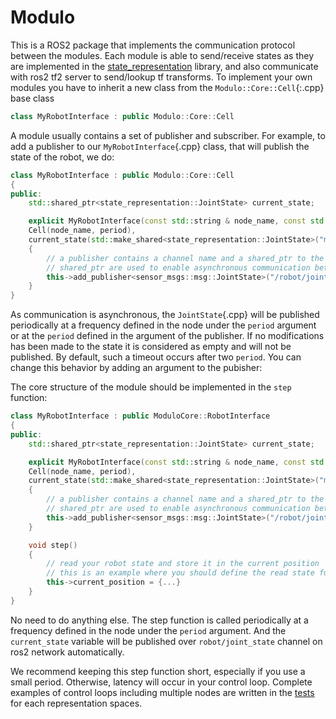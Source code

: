# Modulo

This is a ROS2 package that implements the communication protocol between the modules. Each module is able to send/receive states as they are implemented in the [state_representation](../../lib/state_representation) library, and also communicate with ros2 tf2 server to send/lookup tf transforms. To implement your own modules you have to inherit a new class from the `Modulo::Core::Cell`{:.cpp} base class

```cpp
class MyRobotInterface : public Modulo::Core::Cell
```

A module usually contains a set of publisher and subscriber. For example, to add a publisher to our `MyRobotInterface`{.cpp} class, that will publish the state of the robot, we do:

```cpp
class MyRobotInterface : public Modulo::Core::Cell
{
public:
	std::shared_ptr<state_representation::JointState> current_state;

	explicit MyRobotInterface(const std::string & node_name, const std::chrono::milliseconds & period) :
	Cell(node_name, period),
	current_state(std::make_shared<state_representation::JointState>("my_robot"))
	{
		// a publisher contains a channel name and a shared_ptr to the state to publish
		// shared_ptr are used to enable asynchronous communication between the modules
		this->add_publisher<sensor_msgs::msg::JointState>("/robot/joint_state", this->current_state);
	}
}


```

As communication is asynchronous, the `JointState`{.cpp} will be published periodically at a frequency defined in the node under the `period` argument or at the `period` defined in the argument of the publisher. If no modifications has been made to the state it is considered as empty and will not be published. By default, such a timeout occurs after two `period`. You can change this behavior by adding an argument to the pubisher:

The core structure of the module should be implemented in the `step` function:

```cpp
class MyRobotInterface : public ModuloCore::RobotInterface
{
public:
	std::shared_ptr<state_representation::JointState> current_state;

	explicit MyRobotInterface(const std::string & node_name, const std::chrono::milliseconds & period) :
	Cell(node_name, period),
	current_state(std::make_shared<state_representation::JointState>("my_robot"))
	{
		// a publisher contains a channel name and a shared_ptr to the state to publish
		// shared_ptr are used to enable asynchronous communication between the modules
		this->add_publisher<sensor_msgs::msg::JointState>("/robot/joint_state", this->current_state);
	}

	void step()
	{
		// read your robot state and store it in the current position
		// this is an example where you should define the read state function on your own 
		this->current_position = {...}
	}
}
```

No need to do anything else. The step function is called periodically at a frequency defined in the node under the `period` argument. And the `current_state` variable will be published over `robot/joint_state` channel on ros2 network automatically.

We recommend keeping this step function short, especially if you use a small period. Otherwise, latency will occur in your control loop. Complete examples of control loops including multiple nodes are written in the [tests](examples/) for each representation spaces.

